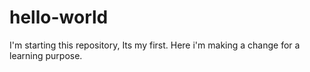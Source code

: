 # hello-world
I'm starting this repository, Its my first.
Here i'm making a change for a learning purpose.
